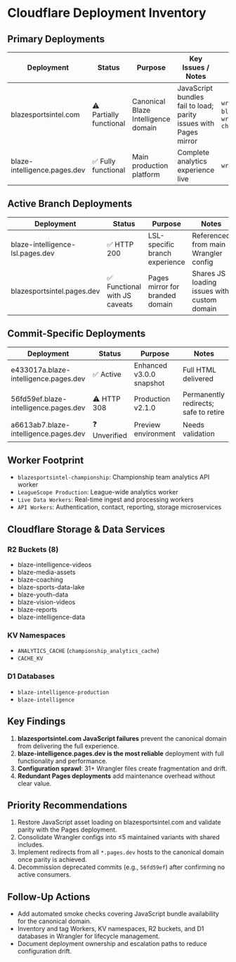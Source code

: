 # Cloudflare Deployment Inventory

## Primary Deployments

| Deployment | Status | Purpose | Key Issues / Notes | Related Config |
| --- | --- | --- | --- | --- |
| blazesportsintel.com | ⚠️ Partially functional | Canonical Blaze Intelligence domain | JavaScript bundles fail to load; parity issues with Pages mirror | `wrangler-blazesportsintel.toml`, `wrangler-championship.toml` |
| blaze-intelligence.pages.dev | ✅ Fully functional | Main production platform | Complete analytics experience live | `wrangler.toml` |

## Active Branch Deployments

| Deployment | Status | Purpose | Notes |
| --- | --- | --- | --- |
| blaze-intelligence-lsl.pages.dev | ✅ HTTP 200 | LSL-specific branch experience | Referenced from main Wrangler config |
| blazesportsintel.pages.dev | ✅ Functional with JS caveats | Pages mirror for branded domain | Shares JS loading issues with custom domain |

## Commit-Specific Deployments

| Deployment | Status | Purpose | Notes |
| --- | --- | --- | --- |
| e433017a.blaze-intelligence.pages.dev | ✅ Active | Enhanced v3.0.0 snapshot | Full HTML delivered |
| 56fd59ef.blaze-intelligence.pages.dev | ⚠️ HTTP 308 | Production v2.1.0 | Permanently redirects; safe to retire |
| a6613ab7.blaze-intelligence.pages.dev | ❓ Unverified | Preview environment | Needs validation |

## Worker Footprint

- `blazesportsintel-championship`: Championship team analytics API worker
- `LeagueScope Production`: League-wide analytics worker
- `Live Data Workers`: Real-time ingest and processing workers
- `API Workers`: Authentication, contact, reporting, storage microservices

## Cloudflare Storage & Data Services

### R2 Buckets (8)
- blaze-intelligence-videos
- blaze-media-assets
- blaze-coaching
- blaze-sports-data-lake
- blaze-youth-data
- blaze-vision-videos
- blaze-reports
- blaze-intelligence-data

### KV Namespaces
- `ANALYTICS_CACHE` (`championship_analytics_cache`)
- `CACHE_KV`

### D1 Databases
- `blaze-intelligence-production`
- `blaze-intelligence`

## Key Findings

1. **blazesportsintel.com JavaScript failures** prevent the canonical domain from delivering the full experience.
2. **blaze-intelligence.pages.dev is the most reliable** deployment with full functionality and performance.
3. **Configuration sprawl**: 31+ Wrangler files create fragmentation and drift.
4. **Redundant Pages deployments** add maintenance overhead without clear value.

## Priority Recommendations

1. Restore JavaScript asset loading on blazesportsintel.com and validate parity with the Pages deployment.
2. Consolidate Wrangler configs into ≤5 maintained variants with shared includes.
3. Implement redirects from all `*.pages.dev` hosts to the canonical domain once parity is achieved.
4. Decommission deprecated commits (e.g., `56fd59ef`) after confirming no active consumers.

## Follow-Up Actions

- Add automated smoke checks covering JavaScript bundle availability for the canonical domain.
- Inventory and tag Workers, KV namespaces, R2 buckets, and D1 databases in Wrangler for lifecycle management.
- Document deployment ownership and escalation paths to reduce configuration drift.
